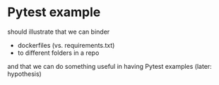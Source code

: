 # Pytest example
should illustrate that we can binder
- dockerfiles (vs. requirements.txt)
- to different folders in a repo

and that we can do something useful in having Pytest examples
(later: hypothesis)
